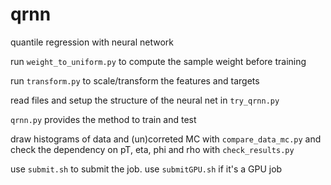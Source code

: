 # qrnn
quantile regression with neural network

run ```weight_to_uniform.py``` to compute the sample weight before training

run ```transform.py``` to scale/transform the features and targets

read files and setup the structure of the neural net in ```try_qrnn.py```

```qrnn.py``` provides the method to train and test

draw histograms of data and (un)correted MC with ```compare_data_mc.py``` and check the dependency on pT, eta, phi and rho with ```check_results.py```

use ```submit.sh``` to submit the job. use ```submitGPU.sh``` if it's a GPU job
